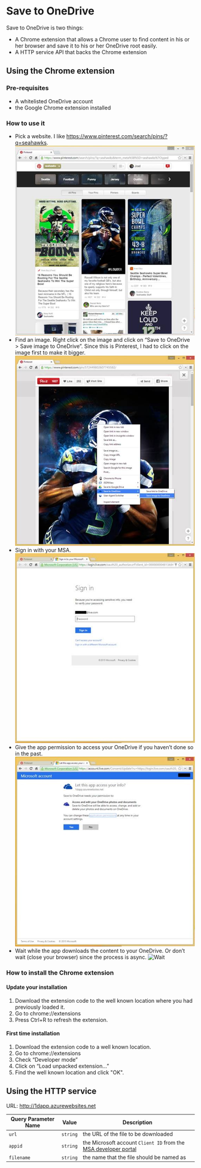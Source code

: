 # Save to OneDrive
Save to OneDrive is two things:
* A Chrome extension that allows a Chrome user to find content in his or her browser and save it to his or her OneDrive root easily.
* A HTTP service API that backs the Chrome extension

## Using the Chrome extension 
### Pre-requisites
* A whitelisted OneDrive account
* the Google Chrome extension installed

### How to use it
* Pick a website.   I like https://www.pinterest.com/search/pins/?q=seahawks.
![Pick a website](clip_image001.jpg)
* Find an image.   Right click on the image and click on “Save to OneDrive > Save image to OneDrive”.   Since this is Pinterest, I had to click on the image first to make it bigger.
![Find an image](clip_image002.jpg)
* Sign in with your MSA.
![Sign in with your MSA](clip_image003.jpg)
* Give the app permission to access your OneDrive if you haven’t done so in the past.
![Give permission](clip_image004.jpg)
* Wait while the app downloads the content to your OneDrive.   Or don’t wait (close your browser) since the process is async.
![Wait](clip_image005.jpg)

### How to install the Chrome extension
#### Update your installation
1. Download the extension code to the well known location where you had previously loaded it.
2. Go to chrome://extensions
3. Press Ctrl+R to refresh the extension.

#### First time installation
1. Download the extension code to a well known location.
2. Go to chrome://extensions
3. Check “Developer mode”
4. Click on “Load unpacked extension…”
5. Find the well known location and click "OK".
	


## Using the HTTP service
URL: http://1dapp.azurewebsites.net

<table>
<thead>
<tr>
<th>Query Parameter Name</th>
<th>Value</th>
<th>Description</th>
</tr>
</thead>
<tbody>
<tr>
<td><code>url</code></td>
<td><code>string</code></td>
<td>the URL of the file to be downloaded</td>
</tr>

<tr>
<td><code>appid</code></td>
<td><code>string</code></td>
<td>the Microsoft account <code>Client ID</code> from the <a href="https://account.live.com/developers/applications">MSA developer portal</a></td>
</tr>


<tr>
<td><code>filename</code></td>
<td><code>string</code></td>
<td>the name that the file should be named as</td>
</tr>

</tbody>
</table>
